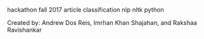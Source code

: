 hackathon fall 2017
article classification
nlp
nltk
python

Created by:
Andrew Dos Reis,
Imrhan Khan Shajahan,
and Rakshaa Ravishankar
